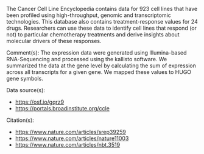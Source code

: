 The Cancer Cell Line Encyclopedia contains data for 923 cell lines that have been profiled using high-throughput, genomic and transcriptomic technologies. This database also contains treatment-response values for 24 drugs. Researchers can use these data to identify cell lines that respond (or not) to particular chemotherapy treatments and derive insights about molecular drivers of these responses.

Comment(s): The expression data were generated using Illumina-based RNA-Sequencing and processed using the kallisto software. We summarized the data at the gene level by calculating the sum of expression across all transcripts for a given gene. We mapped these values to HUGO gene symbols.

Data source(s):

* https://osf.io/gqrz9
* https://portals.broadinstitute.org/ccle

Citation(s):

* https://www.nature.com/articles/srep39259
* https://www.nature.com/articles/nature11003
* https://www.nature.com/articles/nbt.3519
